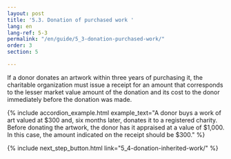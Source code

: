 ```yaml
---
layout: post
title: '5.3. Donation of purchased work '
lang: en
lang-ref: 5-3
permalink: "/en/guide/5_3-donation-purchased-work/"
order: 3
section: 5

---
```

If a donor donates an artwork within three years of purchasing it, the charitable organization must issue a receipt for an amount that corresponds to the lesser market value amount of the donation and its cost to the donor immediately before the donation was made.

{% include accordion_example.html
example_text="A donor buys a work of art valued at $300 and, six months later, donates it to a registered charity. Before donating the artwork, the donor has it appraised at a value of $1,000. In this case, the amount indicated on the receipt should be $300."
%}

{% include next_step_button.html link="5_4-donation-inherited-work/" %}
